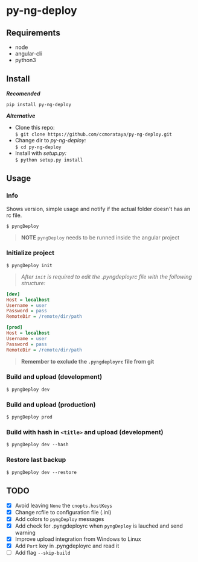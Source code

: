 # py-ng-deploy

## Requirements
* node
* angular-cli
* python3

## Install
**_Recomended_**
```
pip install py-ng-deploy
```
**_Alternative_**
* Clone this repo:  
`$ git clone https://github.com/ccmorataya/py-ng-deploy.git`
* Change dir to _py-ng-deploy:_  
`$ cd py-ng-deploy`
* Install with _setup.py:_  
`$ python setup.py install`

## Usage
### Info
Shows version, simple usage and notify if the actual folder doesn't has an rc file.
```
$ pyngDeploy
```

> **NOTE** `pyngDeploy` needs to be runned inside the angular project

### Initialize project
```
$ pyngDeploy init
```

>_After `init` is required to edit the .pyngdeployrc file with the following structure:_

```ini
[dev]
Host = localhost
Username = user
Password = pass
RemoteDir = /remote/dir/path

[prod]
Host = localhost
Username = user
Password = pass
RemoteDir = /remote/dir/path
```

> **Remember to exclude the `.pyngdeployrc` file from git**

### Build and upload (development)
```
$ pyngDeploy dev
```

### Build and upload (production)
```
$ pyngDeploy prod
```

### Build with hash in `<title>` and upload (development)
```
$ pyngDeploy dev --hash
```

### Restore last backup
```
$ pyngDeploy dev --restore
```

## TODO
- [X] Avoid leaving `None` the `cnopts.hostKeys`
- [X] Change rcfile to configuration file (.ini)
- [X] Add colors to `pyngDeploy` messages
- [X] Add check for .pyngdeployrc when `pyngDeploy` is lauched and send warning
- [X] Improve upload integration from Windows to Linux
- [X] Add `Port` key in .pyngdeployrc and read it
- [ ] Add flag `--skip-build`
